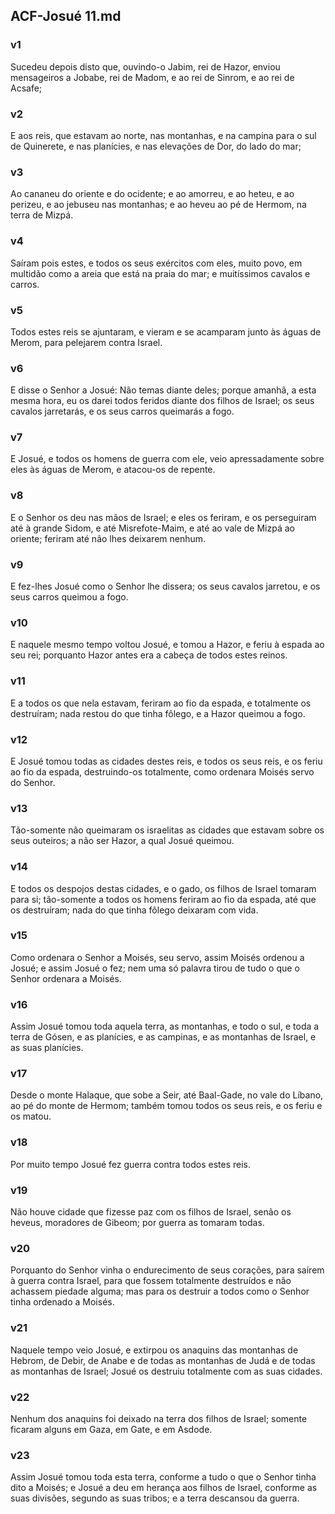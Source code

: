 ## ACF-Josué 11.md
### v1
 Sucedeu depois disto que, ouvindo-o Jabim, rei de Hazor, enviou mensageiros a Jobabe, rei de Madom, e ao rei de Sinrom, e ao rei de Acsafe;
### v2
 E aos reis, que estavam ao norte, nas montanhas, e na campina para o sul de Quinerete, e nas planícies, e nas elevações de Dor, do lado do mar;
### v3
 Ao cananeu do oriente e do ocidente; e ao amorreu, e ao heteu, e ao perizeu, e ao jebuseu nas montanhas; e ao heveu ao pé de Hermom, na terra de Mizpá.
### v4
 Saíram pois estes, e todos os seus exércitos com eles, muito povo, em multidão como a areia que está na praia do mar; e muitíssimos cavalos e carros.
### v5
 Todos estes reis se ajuntaram, e vieram e se acamparam junto às águas de Merom, para pelejarem contra Israel.
### v6
 E disse o Senhor a Josué: Não temas diante deles; porque amanhã, a esta mesma hora, eu os darei todos feridos diante dos filhos de Israel; os seus cavalos jarretarás, e os seus carros queimarás a fogo.
### v7
 E Josué, e todos os homens de guerra com ele, veio apressadamente sobre eles às águas de Merom, e atacou-os de repente.
### v8
 E o Senhor os deu nas mãos de Israel; e eles os feriram, e os perseguiram até à grande Sidom, e até Misrefote-Maim, e até ao vale de Mizpá ao oriente; feriram até não lhes deixarem nenhum.
### v9
 E fez-lhes Josué como o Senhor lhe dissera; os seus cavalos jarretou, e os seus carros queimou a fogo.
### v10
 E naquele mesmo tempo voltou Josué, e tomou a Hazor, e feriu à espada ao seu rei; porquanto Hazor antes era a cabeça de todos estes reinos.
### v11
 E a todos os que nela estavam, feriram ao fio da espada, e totalmente os destruíram; nada restou do que tinha fôlego, e a Hazor queimou a fogo.
### v12
 E Josué tomou todas as cidades destes reis, e todos os seus reis, e os feriu ao fio da espada, destruindo-os totalmente, como ordenara Moisés servo do Senhor.
### v13
 Tão-somente não queimaram os israelitas as cidades que estavam sobre os seus outeiros; a não ser Hazor, a qual Josué queimou.
### v14
 E todos os despojos destas cidades, e o gado, os filhos de Israel tomaram para si; tão-somente a todos os homens feriram ao fio da espada, até que os destruíram; nada do que tinha fôlego deixaram com vida.
### v15
 Como ordenara o Senhor a Moisés, seu servo, assim Moisés ordenou a Josué; e assim Josué o fez; nem uma só palavra tirou de tudo o que o Senhor ordenara a Moisés.
### v16
 Assim Josué tomou toda aquela terra, as montanhas, e todo o sul, e toda a terra de Gósen, e as planícies, e as campinas, e as montanhas de Israel, e as suas planícies.
### v17
 Desde o monte Halaque, que sobe a Seir, até Baal-Gade, no vale do Líbano, ao pé do monte de Hermom; também tomou todos os seus reis, e os feriu e os matou.
### v18
 Por muito tempo Josué fez guerra contra todos estes reis.
### v19
 Não houve cidade que fizesse paz com os filhos de Israel, senão os heveus, moradores de Gibeom; por guerra as tomaram todas.
### v20
 Porquanto do Senhor vinha o endurecimento de seus corações, para saírem à guerra contra Israel, para que fossem totalmente destruídos e não achassem piedade alguma; mas para os destruir a todos como o Senhor tinha ordenado a Moisés.
### v21
 Naquele tempo veio Josué, e extirpou os anaquins das montanhas de Hebrom, de Debir, de Anabe e de todas as montanhas de Judá e de todas as montanhas de Israel; Josué os destruiu totalmente com as suas cidades.
### v22
 Nenhum dos anaquins foi deixado na terra dos filhos de Israel; somente ficaram alguns em Gaza, em Gate, e em Asdode.
### v23
 Assim Josué tomou toda esta terra, conforme a tudo o que o Senhor tinha dito a Moisés; e Josué a deu em herança aos filhos de Israel, conforme as suas divisões, segundo as suas tribos; e a terra descansou da guerra.
